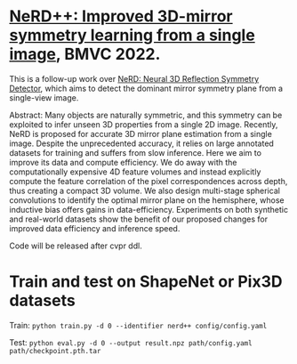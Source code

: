 # [NeRD++: Improved 3D-mirror symmetry learning from a single image](https://arxiv.org/abs/2112.12579), BMVC 2022. 
This is a follow-up work over [NeRD: Neural 3D Reflection Symmetry Detector](https://arxiv.org/abs/2105.03211), which aims to detect the dominant mirror symmetry plane from a single-view image.

Abstract: 
Many objects are naturally symmetric, and this symmetry can be exploited to infer unseen 3D properties from a single 2D image. Recently, NeRD is proposed for accurate 3D mirror plane estimation from a single image. Despite the unprecedented accuracy, it relies on large annotated datasets for training and suffers from slow inference. Here we aim to improve its data and compute efficiency. We do away with the computationally expensive 4D feature volumes and instead explicitly compute the feature correlation of the pixel correspondences across depth, thus creating a compact 3D volume. We also design multi-stage spherical convolutions to identify the optimal mirror plane on the hemisphere, whose inductive bias offers gains in data-efficiency. Experiments on both synthetic and real-world datasets show the benefit of our proposed changes for improved data efficiency and inference speed.

Code will be released after cvpr ddl.
# Train and test on ShapeNet or Pix3D datasets
Train: `python train.py -d 0 --identifier nerd++ config/config.yaml`

Test: `python eval.py -d 0 --output result.npz path/config.yaml path/checkpoint.pth.tar`

